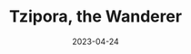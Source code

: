---
title: Tzipora, the Wanderer
fulltitle: Tzipora, the Wanderer

date: 2023-04-24

tags: 
- 2023
characters:
- tzipora
categories:
- sketch
- characters
keywords:
- 2023

url: /stories/field-portrait/

toc: false

rgb: 174, 143, 54

image: /images/field-portrait.jpg
reddit:
print: 
video:
caption: Portait of Tzipora wearing school clothes in the Vekllei Highlands.
---